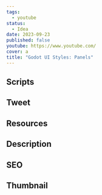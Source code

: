 ```yaml
---
tags:
  - youtube
status:
  - Idea
date: 2023-09-23
published: false
youtube: https://www.youtube.com/
cover: a
title: "Godot UI Styles: Panels"
---
```

## Scripts


## Tweet
## Resources


## Description


## SEO


## Thumbnail

